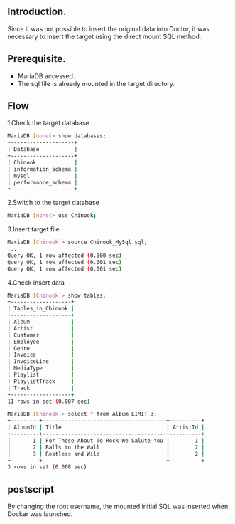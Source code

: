 ## Introduction.
Since it was not possible to insert the original data into Doctor, 
it was necessary to insert the target using the direct mount SQL method.

## Prerequisite.
- MariaDB accessed.
- The sql file is already mounted in the target directory.

## Flow

1.Check the target database
```bash
MariaDB [none]> show databases;
+--------------------+
| Database           |
+--------------------+
| Chinook            |
| information_schema |
| mysql              |
| performance_schema |
+--------------------+
```

2.Switch to the target database
```bash
MariaDB [none]> use Chinook;
```

3.Insert target file
```bash
MariaDB [Chinook]> source Chinook_MySql.sql;
...
Query OK, 1 row affected (0.000 sec)
Query OK, 1 row affected (0.001 sec)
Query OK, 1 row affected (0.001 sec)
```

4.Check insert data
```bash
MariaDB [Chinook]> show tables;
+-------------------+
| Tables_in_Chinook |
+-------------------+
| Album             |
| Artist            |
| Customer          |
| Employee          |
| Genre             |
| Invoice           |
| InvoiceLine       |
| MediaType         |
| Playlist          |
| PlaylistTrack     |
| Track             |
+-------------------+
11 rows in set (0.007 sec)
```

```bash
MariaDB [Chinook]> select * from Album LIMIT 3;
+---------+---------------------------------------+----------+
| AlbumId | Title                                 | ArtistId |
+---------+---------------------------------------+----------+
|       1 | For Those About To Rock We Salute You |        1 |
|       2 | Balls to the Wall                     |        2 |
|       3 | Restless and Wild                     |        2 |
+---------+---------------------------------------+----------+
3 rows in set (0.008 sec)
```

## postscript
By changing the root username, 
the mounted initial SQL was inserted when Docker was launched.